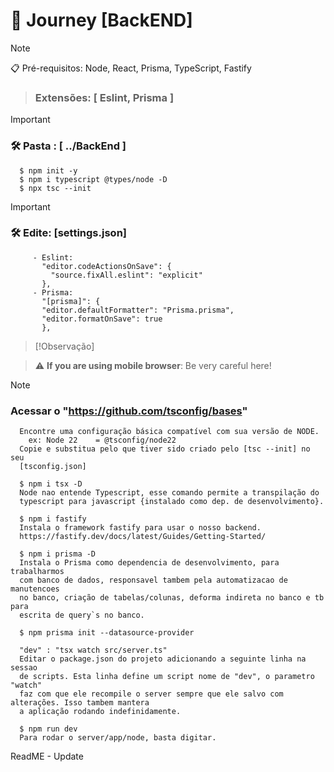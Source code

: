 # 🚀 Journey [BackEND]

> [!NOTE]
> 📋 Pré-requisitos: Node, React, Prisma, TypeScript, Fastify

> ### Extensões: [ Eslint, Prisma ]

> [!IMPORTANT] 
> ### **🛠️ Pasta : [ ../BackEnd ]**
>       $ npm init -y
>       $ npm i typescript @types/node -D
>       $ npx tsc --init

> [!IMPORTANT] 
> ### **🛠️ Edite:   [settings.json]**
>          - Eslint:
>            "editor.codeActionsOnSave": {
>              "source.fixAll.eslint": "explicit"
>            },
>          - Prisma:
>            "[prisma]": {
>            "editor.defaultFormatter": "Prisma.prisma",
>            "editor.formatOnSave": true
>            },

> [!Observação]
> 
> 


> :warning: **If you are using mobile browser**: Be very careful here!

> [!NOTE]
> ### Acessar o "https://github.com/tsconfig/bases"
>       Encontre uma configuração básica compatível com sua versão de NODE.
>         ex: Node 22	 = @tsconfig/node22
>       Copie e substitua pelo que tiver sido criado pelo [tsc --init] no seu 
>       [tsconfig.json]

      $ npm i tsx -D
      Node nao entende Typescript, esse comando permite a transpilação do 
      typescript para javascript {instalado como dep. de desenvolvimento}.
      
      $ npm i fastify
      Instala o framework fastify para usar o nosso backend.
      https://fastify.dev/docs/latest/Guides/Getting-Started/

      $ npm i prisma -D
      Instala o Prisma como dependencia de desenvolvimento, para trabalharmos 
      com banco de dados, responsavel tambem pela automatizacao de manutencoes 
      no banco, criação de tabelas/colunas, deforma indireta no banco e tb para 
      escrita de query`s no banco.
      
      $ npm prisma init --datasource-provider 
      
      "dev" : "tsx watch src/server.ts"
      Editar o package.json do projeto adicionando a seguinte linha na sessao 
      de scripts. Esta linha define um script nome de "dev", o parametro "watch" 
      faz com que ele recompile o server sempre que ele salvo com alterações. Isso tambem mantera 
      a aplicação rodando indefinidamente.

      $ npm run dev
      Para rodar o server/app/node, basta digitar.

ReadME - Update